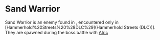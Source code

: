 # Sand Warrior

Sand Warrior is an enemy found in , encountered only in [Hammerhold%20Streets%20%28DLC%29](Hammerhold Streets (DLC))]. They are spawned during the boss battle with [Alric](Alric)
